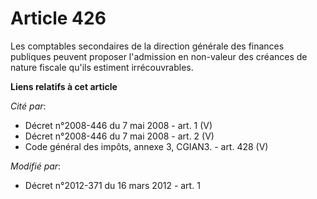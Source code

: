 # Article 426

Les  comptables secondaires de la direction générale des finances publiques  peuvent proposer l'admission en non-valeur des
créances de nature  fiscale qu'ils estiment irrécouvrables.

**Liens relatifs à cet article**

_Cité par_:

  - Décret n°2008-446 du 7 mai 2008 - art. 1 (V)
  - Décret n°2008-446 du 7 mai 2008 - art. 2 (V)
  - Code général des impôts, annexe 3, CGIAN3. - art. 428 (V)

_Modifié par_:

  - Décret n°2012-371 du 16 mars 2012 - art. 1

